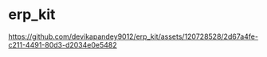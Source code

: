 # erp_kit
https://github.com/devikapandey9012/erp_kit/assets/120728528/2d67a4fe-c211-4491-80d3-d2034e0e5482

